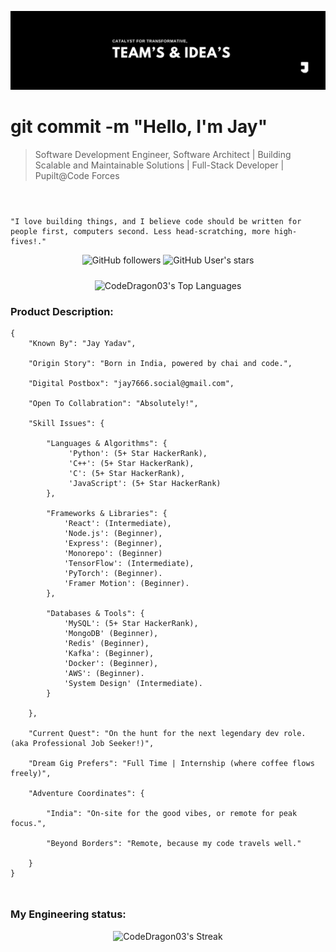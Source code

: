 ![Poster](./workflow/Poster.jpeg)

<h1>git commit -m "Hello, I'm Jay" </h1>
<blockquote style="margin-bottom:56px;">
    Software Development Engineer, Software Architect | Building Scalable and Maintainable Solutions | Full-Stack Developer | Pupilt@Code Forces
</blockquote>

    "I love building things, and I believe code should be written for people first, computers second. Less head-scratching, more high-fives!."

<div style="margin-bottom:24px;" align="center">

![GitHub followers](https://img.shields.io/github/followers/CodeDragon03?style=for-the-badge&logo=github)
![GitHub User's stars](https://img.shields.io/github/stars/CodeDragon03?style=for-the-badge&logo=github)

</div>
<div align='center'>
    
![CodeDragon03's Top Languages](https://github-readme-stats.vercel.app/api/top-langs/?username=CodeDragon03&theme=tokyonight&show_icons=true&hide_border=false&layout=compact)

</div>

<h3>Product Description:</h3>

<div style="margin-bottom:48px;">

    {
        "Known By": "Jay Yadav",

        "Origin Story": "Born in India, powered by chai and code.",

        "Digital Postbox": "jay7666.social@gmail.com",

        "Open To Collabration": "Absolutely!",

        "Skill Issues": {

            "Languages & Algorithms": {
                 'Python': (5+ Star HackerRank),
                 'C++': (5+ Star HackerRank),
                 'C': (5+ Star HackerRank),
                 'JavaScript': (5+ Star HackerRank)
            },

            "Frameworks & Libraries": {
                'React': (Intermediate), 
                'Node.js': (Beginner), 
                'Express': (Beginner),
                'Monorepo': (Beginner)
                'TensorFlow': (Intermediate), 
                'PyTorch': (Beginner).
                'Framer Motion': (Beginner).
            },

            "Databases & Tools": {
                'MySQL': (5+ Star HackerRank),
                'MongoDB' (Beginner), 
                'Redis' (Beginner),
                'Kafka': (Beginner), 
                'Docker': (Beginner), 
                'AWS': (Beginner).
                'System Design' (Intermediate).
            }

        },

        "Current Quest": "On the hunt for the next legendary dev role. (aka Professional Job Seeker!)",

        "Dream Gig Prefers": "Full Time | Internship (where coffee flows freely)",

        "Adventure Coordinates": {

            "India": "On-site for the good vibes, or remote for peak focus.",

            "Beyond Borders": "Remote, because my code travels well."

        }
    }

</div>

<h3>My Engineering status:</h3>

<div style="margin-bottom:48px;" align="center">

![CodeDragon03's Streak](https://github-readme-streak-stats.herokuapp.com/?user=CodeDragon03&theme=tokyonight&hide_border=false&layout=compact)

</div>
